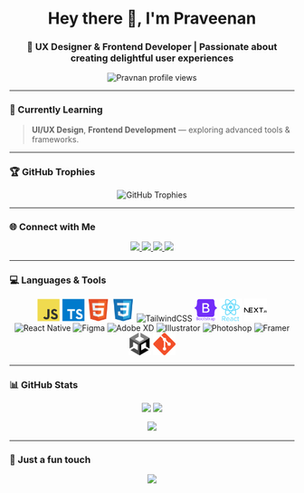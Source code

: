 <h1 align="center">Hey there 👋, I'm Praveenan</h1>
<h3 align="center">🚀 UX Designer & Frontend Developer | Passionate about creating delightful user experiences</h3>

<p align="center">
  <img src="https://komarev.com/ghpvc/?username=Pravnan&label=Profile%20views&color=0e75b6&style=flat" alt="Pravnan profile views" />
</p>

---

### 🌱 Currently Learning

> **UI/UX Design**, **Frontend Development** — exploring advanced tools & frameworks.

---

### 🏆 GitHub Trophies
<p align="center">
  <img src="https://github-profile-trophy.vercel.app/?username=Pravnan&theme=dark_lover" alt="GitHub Trophies" />
</p>

---

### 🌐 Connect with Me

<p align="center">
  <a href="https://www.linkedin.com/in/praveenan-pirabaharan-1a8246275/" target="_blank">
    <img src="https://img.shields.io/badge/LinkedIn-0A66C2?style=for-the-badge&logo=linkedin&logoColor=white" />
  </a>
  <a href="https://github.com/Pravnan" target="_blank">
    <img src="https://img.shields.io/badge/GitHub-000?style=for-the-badge&logo=github&logoColor=white" />
  </a>
  <a href="https://instagram.com/pravnsdesign" target="_blank">
    <img src="https://img.shields.io/badge/Instagram-E4405F?style=for-the-badge&logo=instagram&logoColor=white" />
  </a>
  <a href="https://www.behance.net/Praveenan" target="_blank">
    <img src="https://img.shields.io/badge/Behance-1769ff?style=for-the-badge&logo=behance&logoColor=white" />
  </a>
</p>

---

### 💻 Languages & Tools

<p align="center">
  <!-- Languages -->
  <img src="https://raw.githubusercontent.com/devicons/devicon/master/icons/javascript/javascript-original.svg" width="40" height="40" alt="JavaScript" />
  <img src="https://raw.githubusercontent.com/devicons/devicon/master/icons/typescript/typescript-original.svg" width="40" height="40" alt="TypeScript" />
  <img src="https://raw.githubusercontent.com/devicons/devicon/master/icons/html5/html5-original.svg" width="40" height="40" alt="HTML5" />
  <img src="https://raw.githubusercontent.com/devicons/devicon/master/icons/css3/css3-original.svg" width="40" height="40" alt="CSS3" />
  <img src="https://www.vectorlogo.zone/logos/tailwindcss/tailwindcss-icon.svg" width="40" height="40" alt="TailwindCSS" />
  <img src="https://raw.githubusercontent.com/devicons/devicon/master/icons/bootstrap/bootstrap-plain-wordmark.svg" width="40" height="40" alt="Bootstrap" />

  <!-- Frameworks -->
  <img src="https://raw.githubusercontent.com/devicons/devicon/master/icons/react/react-original-wordmark.svg" width="40" height="40" alt="React" />
  <img src="https://raw.githubusercontent.com/devicons/devicon/master/icons/nextjs/nextjs-original-wordmark.svg" width="40" height="40" alt="Next.js" />
  <img src="https://reactnative.dev/img/header_logo.svg" width="40" height="40" alt="React Native" />

  <!-- Design Tools -->
  <img src="https://cdn.worldvectorlogo.com/logos/figma-1.svg" width="40" height="40" alt="Figma" />
  <img src="https://cdn.worldvectorlogo.com/logos/adobe-xd.svg" width="40" height="40" alt="Adobe XD" />
  <img src="https://cdn.worldvectorlogo.com/logos/adobe-illustrator-cc.svg" width="40" height="40" alt="Illustrator" />
  <img src="https://cdn.worldvectorlogo.com/logos/adobe-photoshop-2.svg" width="40" height="40" alt="Photoshop" />
  <img src="https://cdn.worldvectorlogo.com/logos/framer.svg" width="40" height="40" alt="Framer" />

  <!-- Other -->
  <img src="https://raw.githubusercontent.com/devicons/devicon/master/icons/unity/unity-original.svg" width="40" height="40" alt="Unity" />
  <img src="https://raw.githubusercontent.com/devicons/devicon/master/icons/git/git-original.svg" width="40" height="40" alt="Git" />
</p>

---

### 📊 GitHub Stats

<p align="center">
  <img height="180em" src="https://github-readme-stats.vercel.app/api?username=Pravnan&show_icons=true&theme=neon&locale=en" />
  <img height="180em" src="https://github-readme-stats.vercel.app/api/top-langs/?username=Pravnan&layout=compact&theme=neon" />
</p>

<p align="center">
  <img src="https://github-readme-streak-stats.herokuapp.com/?user=Pravnan&theme=neon" />
</p>

---

### 🎨 Just a fun touch

<p align ="center">
  <img src="https://i.giphy.com/media/v1.Y2lkPTc5MGI3NjExeWVmNzhkaHRkODlkNjJ1ZDdhbTAwbm16ZzB1bjJibDN6NmZwcnBkOCZlcD12MV9pbnRlcm5hbF9naWZfYnlfaWQmY3Q9Zw/5wWf7GR2nhgamhRnEuA/giphy.gif" width="200" />
</p>
